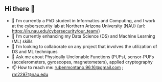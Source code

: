 ## Hi there 👋

- 🔭 I’m currently a PhD student in Informatics and Computing, and I work at the cybersecurity lab at Northern Arizona University (NAU) (url: https://in.nau.edu/cybersecurity/our_team/)
- 🌱 I’m currently enhancing my Data Science (DS) and Machine Learning (ML) skills
- 👯 I’m looking to collaborate on any project that involves the utilization of DS and ML techniques
- 💬 Ask me about Physically Unclonable Functions (PUFs), sensor-PUFs (accelerometers, gyroscopes, magnetometers), applied cryptography
- 📫 How to reach me: rubenmontano.96.16@gmail.com ; rm2297@nau.edu

